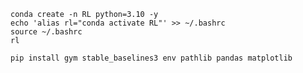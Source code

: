 <pre><code>conda create -n RL python=3.10 -y
echo 'alias rl="conda activate RL"' >> ~/.bashrc
source ~/.bashrc
rl

pip install gym stable_baselines3 env pathlib pandas matplotlib</code></pre>
